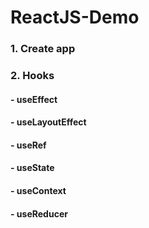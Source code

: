 # ReactJS-Demo
### 1. Create app
### 2. Hooks
#### - useEffect
#### - useLayoutEffect
#### - useRef
#### - useState
#### - useContext
#### - useReducer
